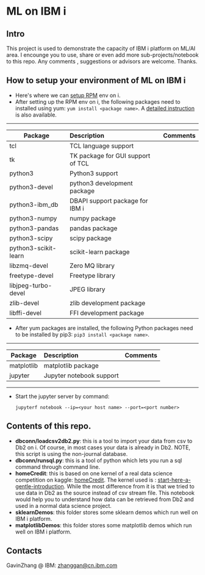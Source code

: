 # ML on IBM i
## Intro
  This project is used to demonstrate the capacity of IBM i platform on ML/AI area. I encounge you to use, share or even add more sub-projects/notebook to this repo.  Any comments , suggestions or advisors are welcome. Thanks.

## How to setup your environment of ML on IBM i
+ Here's where we can  [setup RPM](http://ibm.biz/ibmi-rpms
) env on i. 
+ After setting up the RPM env on i, the following packages need to installed using yum: `yum install <package name>`. A [detailed instruction](https://www.ibmsystemsmag.com/IT-Strategy/11/2019/How-to-Start-ml-on-IBM-i?utm_content=105130364&utm_medium=social&utm_source=twitter&hss_channel=tw-488711278
) is also available.
---
Package|Description|Comments
--|:--|:--
tcl|TCL language support|
tk|TK package for GUI support of TCL|
python3|Python3 support|
python3-devel|python3 development package|
python3-ibm_db|DBAPI support package for IBM i|
python3-numpy|numpy package|
python3-pandas|pandas package|
python3-scipy|scipy package|
python3-scikit-learn|scikit-learn package|
libzmq-devel|Zero MQ library|
freetype-devel|Freetype library|
libjpeg-turbo-devel|JPEG library|
zlib-devel|zlib development package|
libffi-devel|FFI development package|
+ After yum packages are installed, the following Python packages need to be installed by pip3: `pip3 install <package name>`.
---
Package|Description|Comments
--|:--|:--
matplotlib|matplotlib package|
jupyter|Jupyter notebook support|


---
+ Start the jupyter server by command:

  `jupyterf notebook --ip=<your host name> --port=<port number>`

## Contents of this repo.
- **dbconn/loadcsv2db2.py**: this is a tool to import your data from csv to Db2 on i. Of course, in most cases your data is already in Db2.  NOTE, this script is using the non-journal database.
- **dbconn/runsql.py**: this is a tool of python which lets you run a sql command through command line.
- **homeCredit**: this is based on one kernel of a real data science competition on kaggle: [homeCredit]( https://www.kaggle.com/c/home-credit-default-risk). The kernel used is : [start-here-a-gentle-introduction](https://www.kaggle.com/willkoehrsen/start-here-a-gentle-introduction). While the most difference from it is that we tried to use data in Db2 as the source instead of csv stream file. This notebook would help you to understand how data can be retrieved from Db2 and used in a normal data science project. 
- **sklearnDemos**: this folder stores some sklearn demos which run well on IBM i platform.
- **matplotlibDemos**: this folder stores some matplotlib demos which run well on IBM i platform.

## Contacts
   GavinZhang @ IBM: zhanggan@cn.ibm.com
   
